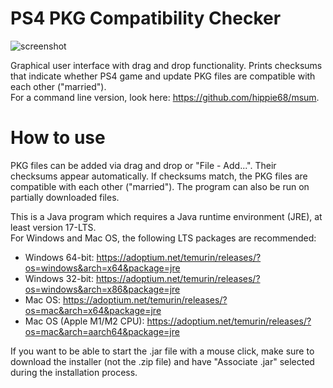 # PS4 PKG Compatibility Checker
![screenshot](https://github.com/hippie68/ps4-pkg-compatibility-checker/assets/65259318/6cb80d7e-2140-41c7-92b3-3add0c8c2c97)

Graphical user interface with drag and drop functionality. Prints checksums that indicate whether PS4 game and update PKG files are compatible with each other ("married").  
For a command line version, look here: https://github.com/hippie68/msum.



# How to use
PKG files can be added via drag and drop or "File - Add...". Their checksums appear automatically.
If checksums match, the PKG files are compatible with each other ("married").
The program can also be run on partially downloaded files.

This is a Java program which requires a Java runtime environment (JRE), at least version 17-LTS.  
For Windows and Mac OS, the following LTS packages are recommended:

- Windows 64-bit: https://adoptium.net/temurin/releases/?os=windows&arch=x64&package=jre
- Windows 32-bit: https://adoptium.net/temurin/releases/?os=windows&arch=x86&package=jre
- Mac OS: https://adoptium.net/temurin/releases/?os=mac&arch=x64&package=jre
- Mac OS (Apple M1/M2 CPU): https://adoptium.net/temurin/releases/?os=mac&arch=aarch64&package=jre

If you want to be able to start the .jar file with a mouse click, make sure to download the installer (not the .zip file) and have "Associate .jar" selected during the installation process.
